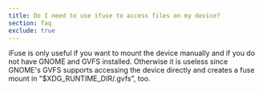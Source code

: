 ```yaml
---
title: Do I need to use ifuse to access files on my device?
section: faq
exclude: true
---
```

iFuse is only useful if you want to mount the device manually and if you do not have GNOME and GVFS installed. Otherwise it is useless since GNOME's GVFS supports accessing the device directly and creates a fuse mount in "$XDG_RUNTIME_DIR/.gvfs", too.